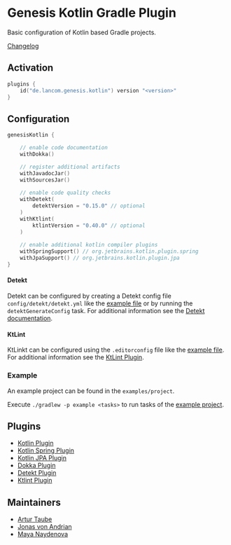 # Genesis Kotlin Gradle Plugin

Basic configuration of Kotlin based Gradle projects. 

[Changelog](CHANGELOG.md)

## Activation
```kotlin 
plugins {
    id("de.lancom.genesis.kotlin") version "<version>"
}
```

## Configuration
```kotlin 
genesisKotlin {

    // enable code documentation 
    withDokka()

    // register additional artifacts
    withJavadocJar() 
    withSourcesJar()
    
    // enable code quality checks
    withDetekt(
        detektVersion = "0.15.0" // optional
    )
    withKtlint(
        ktlintVersion = "0.40.0" // optional
    )
    
    // enable additional kotlin compiler plugins 
    withSpringSupport() // org.jetbrains.kotlin.plugin.spring
    withJpaSupport() // org.jetbrains.kotlin.plugin.jpa
}
```

#### Detekt
Detekt can be configured by creating a Detekt config file `config/detekt/detekt.yml` like
the [example file](example/config/detekt/detekt.yml) or by running the `detektGenerateConfig` task.
For additional information see the [Detekt documentation](https://arturbosch.github.io/detekt/configurations.html).

#### KtLint
KtLinkt can be configured using the `.editorconfig` file like the [example file](example/.editorconfig).
For additional information see the [KtLint Plugin](https://github.com/pinterest/ktlint#editorconfig).

### Example

An example project can be found in the `examples/project`. 

Execute `./gradlew -p example <tasks>` to run tasks of the [example project](./example).

## Plugins

- [Kotlin Plugin](https://kotlinlang.org/docs/reference/using-gradle.html)
- [Kotlin Spring Plugin](https://kotlinlang.org/docs/reference/compiler-plugins.html#spring-support)
- [Kotlin JPA Plugin](https://kotlinlang.org/docs/reference/compiler-plugins.html#jpa-support)
- [Dokka Plugin](https://github.com/Kotlin/dokka)
- [Detekt Plugin](https://detekt.github.io/detekt/)
- [Ktlint Plugin](https://github.com/JLLeitschuh/ktlint-gradle)


## Maintainers
- [Artur Taube](https://github.com/Adduh)
- [Jonas von Andrian](https://github.com/johnny)
- [Maya Naydenova](https://github.com/mnaydeno)
